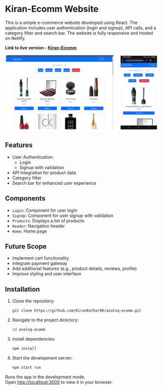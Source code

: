 # Kiran-Ecomm Website

This is a simple e-commerce website developed using React. The application includes user authentication (login and signup), API calls, and a category filter and search bar. The website is fully responsive and hosted on Netlify.

**Link to live version - [Kiran-Ecomm](https://kiran-ecomm.netlify.app/)**

<p align="center">
<img alt="EverShop" width="950" src="./src/assets/responsive.png"/>
</p>

## Features

- User Authentication:
  - Login
  - Signup with validation
- API Integration for product data
- Category filter
- Search bar for enhanced user experience

## Components

- `Login`: Component for user login
- `SignUp`: Component for user signup with validation
- `Products`: Displays a list of products
- `Header`: Navigation header
- `Home`: Home page

## Future Scope
- Implement cart functionality
- Integrate payment gateway
- Add additional features (e.g., product details, reviews, profile)
- Improve styling and user interface

## Installation

1. Clone the repository:
   ```sh
   git clone https://github.com/KiranKathar06/avaloq-ecomm.git

2. Navigate to the project directory:
    ```sh
   cd avaloq-ecomm

3. Install dependencies:
    ```sh
   npm install

4. Start the development server:
    ```sh
   npm start run

Runs the app in the development mode.\
Open [http://localhost:3000](http://localhost:3000) to view it in your browser.

